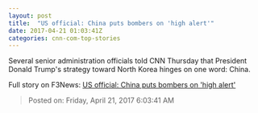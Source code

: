 ```yaml
---
layout: post
title:  "US official: China puts bombers on 'high alert'"
date: 2017-04-21 01:03:41Z
categories: cnn-com-top-stories
---
```


Several senior administration officials told CNN Thursday that President Donald Trump's strategy toward North Korea hinges on one word: China.


Full story on F3News: [US official: China puts bombers on 'high alert'](http://www.f3nws.com/n/u2yxJE)

> Posted on: Friday, April 21, 2017 6:03:41 AM
